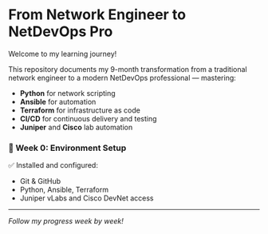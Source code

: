 # From Network Engineer to NetDevOps Pro
Welcome to my learning journey!

This repository documents my 9-month transformation from a traditional network engineer to a modern NetDevOps professional — mastering:
- **Python** for network scripting
- **Ansible** for automation
- **Terraform** for infrastructure as code
- **CI/CD** for continuous delivery and testing
- **Juniper** and **Cisco** lab automation

### 🧠 Week 0: Environment Setup
✅ Installed and configured:
- Git & GitHub  
- Python, Ansible, Terraform  
- Juniper vLabs and Cisco DevNet access

---

*Follow my progress week by week!*

